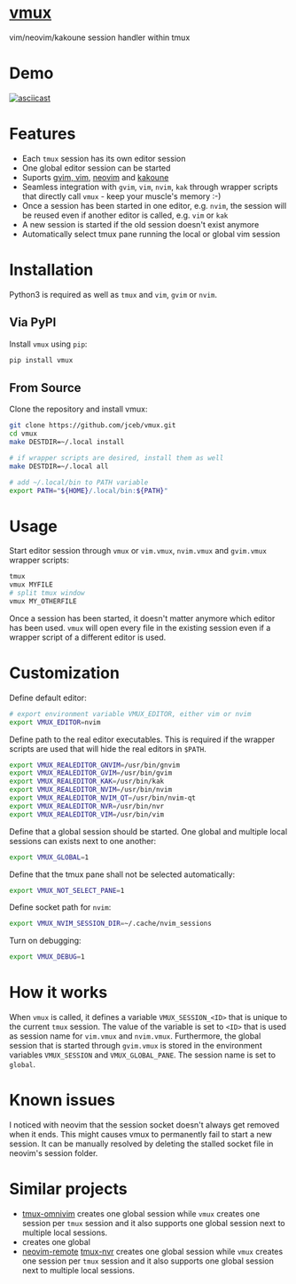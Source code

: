 # [vmux](http://github.com/jceb/vmux)

vim/neovim/kakoune session handler within tmux

# Demo

[![asciicast](https://asciinema.org/a/46634.png)](https://asciinema.org/a/46634)

# Features

- Each `tmux` session has its own editor session
- One global editor session can be started
- Suports [gvim, vim](http://vim.org/), [neovim](http://neovim.org/) and
  [kakoune](http://kakoune.org/)
- Seamless integration with `gvim`, `vim`, `nvim`, `kak` through wrapper scripts
  that directly call `vmux` - keep your muscle's memory :-)
- Once a session has been started in one editor, e.g. `nvim`, the session will
  be reused even if another editor is called, e.g. `vim` or `kak`
- A new session is started if the old session doesn't exist anymore
- Automatically select tmux pane running the local or global vim session

# Installation

Python3 is required as well as `tmux` and `vim`, `gvim` or `nvim`.

## Via PyPI

Install `vmux` using `pip`:

```bash
pip install vmux
```

## From Source

Clone the repository and install vmux:

```bash
git clone https://github.com/jceb/vmux.git
cd vmux
make DESTDIR=~/.local install

# if wrapper scripts are desired, install them as well
make DESTDIR=~/.local all

# add ~/.local/bin to PATH variable
export PATH="${HOME}/.local/bin:${PATH}"
```

# Usage

Start editor session through `vmux` or `vim.vmux`, `nvim.vmux` and `gvim.vmux`
wrapper scripts:

```bash
tmux
vmux MYFILE
# split tmux window
vmux MY_OTHERFILE
```

Once a session has been started, it doesn't matter anymore which editor has been
used. `vmux` will open every file in the existing session even if a wrapper
script of a different editor is used.

# Customization

Define default editor:

```bash
# export environment variable VMUX_EDITOR, either vim or nvim
export VMUX_EDITOR=nvim
```

Define path to the real editor executables. This is required if the wrapper
scripts are used that will hide the real editors in `$PATH`.

```bash
export VMUX_REALEDITOR_GNVIM=/usr/bin/gnvim
export VMUX_REALEDITOR_GVIM=/usr/bin/gvim
export VMUX_REALEDITOR_KAK=/usr/bin/kak
export VMUX_REALEDITOR_NVIM=/usr/bin/nvim
export VMUX_REALEDITOR_NVIM_QT=/usr/bin/nvim-qt
export VMUX_REALEDITOR_NVR=/usr/bin/nvr
export VMUX_REALEDITOR_VIM=/usr/bin/vim
```

Define that a global session should be started. One global and multiple local
sessions can exists next to one another:

```bash
export VMUX_GLOBAL=1
```

Define that the tmux pane shall not be selected automatically:

```bash
export VMUX_NOT_SELECT_PANE=1
```

Define socket path for `nvim`:

```bash
export VMUX_NVIM_SESSION_DIR=~/.cache/nvim_sessions
```

Turn on debugging:

```bash
export VMUX_DEBUG=1
```

# How it works

When `vmux` is called, it defines a variable `VMUX_SESSION_<ID>` that is unique
to the current `tmux` session. The value of the variable is set to `<ID>` that
is used as session name for `vim.vmux` and `nvim.vmux`. Furthermore, the global
session that is started through `gvim.vmux` is stored in the environment
variables `VMUX_SESSION` and `VMUX_GLOBAL_PANE`. The session name is set to
`global`.

# Known issues

I noticed with neovim that the session socket doesn't always get removed when it
ends. This might causes vmux to permanently fail to start a new session. It can
be manually resolved by deleting the stalled socket file in neovim's session
folder.

# Similar projects

- [tmux-omnivim](https://github.com/andy-lang/tmux-omnivim) creates one global
  session while `vmux` creates one session per `tmux` session and it also
  supports one global session next to multiple local sessions.
- creates one global
- [neovim-remote](https://github.com/mhinz/neovim-remote)
  [tmux-nvr](https://github.com/carlocab/tmux-nvr) creates one global session
  while `vmux` creates one session per `tmux` session and it also supports one
  global session next to multiple local sessions.
